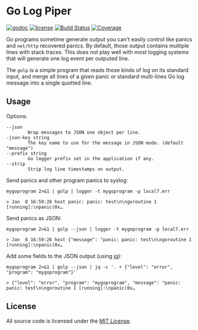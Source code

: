# Go Log Piper

[![godoc](http://img.shields.io/badge/godoc-reference-blue.svg?style=flat)](https://godoc.org/github.com/rs/golp) [![license](http://img.shields.io/badge/license-MIT-red.svg?style=flat)](https://raw.githubusercontent.com/rs/golp/master/LICENSE) [![Build Status](https://travis-ci.org/rs/golp.svg?branch=master)](https://travis-ci.org/rs/golp) [![Coverage](http://gocover.io/_badge/github.com/rs/golp)](http://gocover.io/github.com/rs/golp)

Go programs sometime generate output you can't easily control like panics and `net/http` recovered panics. By default, those output contains multiple lines with stack traces. This does not play well with most logging systems that will generate one log event per outputed line.

The `golp` is a simple program that reads those kinds of log on its standard input, and merge all lines of a given panic or standard multi-lines Go log message into a single quotted line.

## Usage

Options:

    --json
            Wrap messages to JSON one object per line.
    -json-key string
            The key name to use for the message in JSON mode. (default "message")
    --prefix string
            Go logger prefix set in the application if any.
    --strip
            Strip log line timestamps on output.

Send panics and other program panics to syslog:

    mygoprogram 2>&1 | golp | logger -t mygoprogram -p local7.err

    > Jan  8 16:59:26 host panic: panic: test\n\ngoroutine 1 [running]:\npanic(0x…

Send panics as JSON:

    mygoprogram 2>&1 | golp --json | logger -t mygoprogram -p local7.err

    > Jan  8 16:59:26 host {"message": "panic: panic: test\n\ngoroutine 1 [running]:\npanic(0x…

Add some fields to the JSON output (using [jq](https://stedolan.github.io/jq/)):

    mygoprogram 2>&1 | golp --json | jq -c '. + {"level": "error", "program": "mygoprogram"}'

    > {"level": "error", "program": "mygoprogram", "message": "panic: panic: test\n\ngoroutine 1 [running]:\npanic(0x…

## License

All source code is licensed under the [MIT License](https://raw.github.com/rs/golp/master/LICENSE).